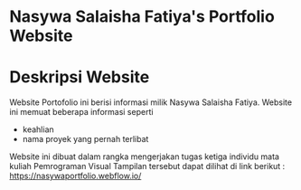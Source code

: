 # Nasywa Salaisha Fatiya's Portfolio Website

# Deskripsi Website
Website Portofolio ini berisi informasi milik Nasywa Salaisha Fatiya. Website ini memuat beberapa informasi seperti
- keahlian
- nama proyek yang pernah terlibat

Website ini dibuat dalam rangka mengerjakan tugas ketiga individu mata kuliah Pemrograman Visual
Tampilan tersebut dapat dilihat di link berikut : https://nasywaportfolio.webflow.io/
